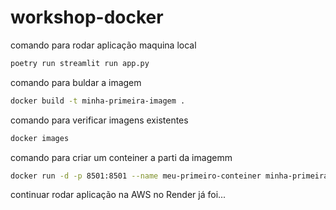 # workshop-docker

comando para rodar aplicação maquina local
```bash
poetry run streamlit run app.py
```
comando para buldar a imagem
```bash
docker build -t minha-primeira-imagem .
```

comando para verificar imagens existentes
```bash
docker images
```

comando para criar um conteiner a parti da imagemm
```bash
docker run -d -p 8501:8501 --name meu-primeiro-conteiner minha-primeira-imagem
```

continuar rodar aplicação na AWS no Render já foi...